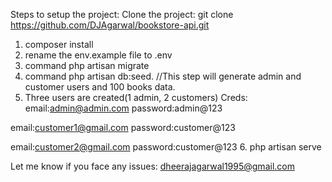 Steps to setup the project: Clone the project: git clone https://github.com/DJAgarwal/bookstore-api.git

1. composer install
2. rename the env.example file to .env
3. command php artisan migrate
4. command php artisan db:seed. //This step will generate admin and customer users and 100 books data.
5. Three users are created(1 admin, 2 customers)
Creds:
email:admin@admin.com
password:admin@123

email:customer1@gmail.com
password:customer@123

email:customer2@gmail.com
password:customer@123
6. php artisan serve

Let me know if you face any issues: dheerajagarwal1995@gmail.com